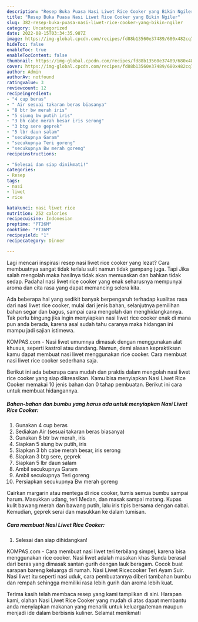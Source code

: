 ```yaml
---
description: "Resep Buka Puasa Nasi Liwet Rice Cooker yang Bikin Ngiler"
title: "Resep Buka Puasa Nasi Liwet Rice Cooker yang Bikin Ngiler"
slug: 382-resep-buka-puasa-nasi-liwet-rice-cooker-yang-bikin-ngiler
category: Uncategorized
date: 2022-08-15T03:34:35.987Z
image: https://img-global.cpcdn.com/recipes/fd88b13560e37489/680x482cq70/nasi-liwet-rice-cooker-foto-resep-utama.jpg
hideToc: false
enableToc: true
enableTocContent: false
thumbnail: https://img-global.cpcdn.com/recipes/fd88b13560e37489/680x482cq70/nasi-liwet-rice-cooker-foto-resep-utama.jpg
cover: https://img-global.cpcdn.com/recipes/fd88b13560e37489/680x482cq70/nasi-liwet-rice-cooker-foto-resep-utama.jpg
author: Admin
authorAv: notfound
ratingvalue: 3
reviewcount: 12
recipeingredient:
- "4 cup beras"
- " Air sesuai takaran beras biasanya"
- "8 btr bw merah iris"
- "5 siung bw putih iris"
- "3 bh cabe merah besar iris serong"
- "3 btg sere geprek"
- "5 lbr daun salam"
- "secukupnya Garam"
- "secukupnya Teri goreng"
- "secukupnya Bw merah goreng"
recipeinstructions:

- "Selesai dan siap dinikmati!"
categories:
- Resep
tags:
- nasi
- liwet
- rice

katakunci: nasi liwet rice 
nutrition: 252 calories
recipecuisine: Indonesian
preptime: "PT26M"
cooktime: "PT36M"
recipeyield: "1"
recipecategory: Dinner

---
```



Lagi mencari inspirasi resep nasi liwet rice cooker yang lezat? Cara membuatnya sangat tidak terlalu sulit namun tidak gampang juga. Tapi Jika salah mengolah maka hasilnya tidak akan memuaskan dan bahkan tidak sedap. Padahal nasi liwet rice cooker yang enak seharusnya mempunyai aroma dan cita rasa yang dapat memancing selera kita.


Ada beberapa hal yang sedikit banyak berpengaruh terhadap kualitas rasa dari nasi liwet rice cooker, mulai dari jenis bahan, selanjutnya pemilihan bahan segar dan bagus, sampai cara mengolah dan menghidangkannya. Tak perlu bingung jika ingin menyiapkan nasi liwet rice cooker enak di mana pun anda berada, karena asal sudah tahu caranya maka hidangan ini mampu jadi sajian istimewa.

KOMPAS.com - Nasi liwet umumnya dimasak dengan menggunakan alat khusus, seperti kastrol atau dandang. Namun, demi alasan kepraktiksan kamu dapat membuat nasi liwet menggunakan rice cooker. Cara membuat nasi liwet rice cooker sederhana saja.


Berikut ini ada beberapa cara mudah dan praktis dalam mengolah nasi liwet rice cooker yang siap dikreasikan. Kamu bisa menyiapkan Nasi Liwet Rice Cooker memakai 10 jenis bahan dan 0 tahap pembuatan. Berikut ini cara untuk membuat hidangannya.

<!--inarticleads1-->

##### Bahan-bahan dan bumbu yang harus ada untuk menyiapkan Nasi Liwet Rice Cooker:

1. Gunakan 4 cup beras
1. Sediakan  Air (sesuai takaran beras biasanya)
1. Gunakan 8 btr bw merah, iris
1. Siapkan 5 siung bw putih, iris
1. Siapkan 3 bh cabe merah besar, iris serong
1. Siapkan 3 btg sere, geprek
1. Siapkan 5 lbr daun salam
1. Ambil secukupnya Garam
1. Ambil secukupnya Teri goreng
1. Persiapkan secukupnya Bw merah goreng


Cairkan margarin atau mentega di rice cooker, tumis semua bumbu sampai harum. Masukkan udang, teri Medan, dan masak sampai matang. Kupas kulit bawang merah dan bawang putih, lalu iris tipis bersama dengan cabai. Kemudian, geprek serai dan masukkan ke dalam tumisan. 

<!--inarticleads2-->

##### Cara membuat Nasi Liwet Rice Cooker:


1. Selesai dan siap dihidangkan!

KOMPAS.com - Cara membuat nasi liwet teri terbilang simpel, karena bisa menggunakan rice cooker. Nasi liwet adalah masakan khas Sunda berasal dari beras yang dimasak santan gurih dengan lauk beragam. Cocok buat sarapan bareng keluarga di rumah. Nasi Liwet Ricecooker Teri Ayam Suir. Nasi liwet itu seperti nasi uduk, cara pembuatannya diberi tambahan bumbu dan rempah sehingga memiliki rasa lebih gurih dan aroma lebih kuat. 

Terima kasih telah membaca resep yang kami tampilkan di sini. Harapan kami, olahan Nasi Liwet Rice Cooker yang mudah di atas dapat membantu anda menyiapkan makanan yang menarik untuk keluarga/teman maupun menjadi ide dalam berbisnis kuliner. Selamat menikmati
